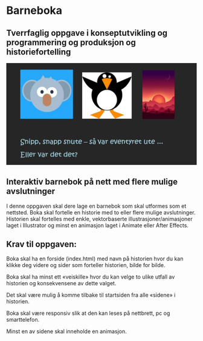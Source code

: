 # Barneboka
## Tverrfaglig oppgave i konseptutvikling og programmering og produksjon og historiefortelling 

![](illBarnebokOppg.png)

## Interaktiv barnebok på nett med flere mulige avslutninger 

I denne oppgaven skal dere lage en barnebok som skal utformes som et nettsted. Boka skal fortelle en historie med to eller flere mulige avslutninger. Historien skal fortelles med enkle, vektorbaserte illustrasjoner/animasjoner laget i Illustrator og minst en animasjon laget i Animate eller After Effects.  

 

## Krav til oppgaven: 

Boka skal ha en forside (index.html) med navn på historien hvor du kan klikke deg videre og sider som forteller historien, bilde for bilde. 

Boka skal ha minst ett «veiskille» hvor du kan velge to ulike utfall av historien og konsekvensene av dette valget. 

Det skal være mulig å komme tilbake til startsiden fra alle «sidene» i historien. 

Boka skal være responsiv slik at den kan leses på nettbrett, pc og smarttelefon. 

Minst en av sidene skal inneholde en animasjon. 

 